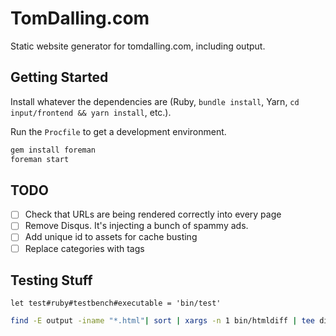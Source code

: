 # TomDalling.com

Static website generator for tomdalling.com, including output.

## Getting Started

Install whatever the dependencies are (Ruby, `bundle install`, Yarn,
`cd input/frontend && yarn install`, etc.).

Run the `Procfile` to get a development environment.

```sh
gem install foreman
foreman start
```

## TODO

 - [ ] Check that URLs are being rendered correctly into every page
 - [ ] Remove Disqus. It's injecting a bunch of spammy ads.
 - [ ] Add unique id to assets for cache busting
 - [ ] Replace categories with tags

## Testing Stuff

```vim
let test#ruby#testbench#executable = 'bin/test'
```

```bash
find -E output -iname "*.html"| sort | xargs -n 1 bin/htmldiff | tee diff.txt
```

